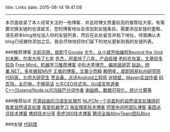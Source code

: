 title: Links
date: 2015-06-14 18:41:08

---

本页面收录了本人经常关注的一些博客，并且将博文质量较高的推荐给大家。有需要交换友链的也请留言，您的博客地址会添加到友链条目。需要添加友链的童鞋，请先把本blog地址加入你的友链列表，然后在此处留言并贴下地址，待我确认本blog已经被你添加之后，我会尽快地将你们留下的地址更新到我的友链列表。

###推荐博客
[北航巩朋，就职于Google](http://lucida.me/)
[大牛，从小就开始编程Beyond the Void](https://www.byvoid.com/)
[刘未鹏，在南大待了七年](http://mindhacks.cn/)
[苏杰，阿里待了八年，产品经理](http://iamsujie.com/)
[老码农张宴，文章较多较杂](http://zyan.cc/)
[Free Mind，机器学习推荐博客](http://freemind.pluskid.org/)
[中科大李博杰，偏底层研究](http://ring0.me/)
[赵劼，侧重.NET，多年微软MVP](http://blog.zhaojie.me/)
[王垠的博客，文章少而精](http://www.yinwang.org/)
[赖明星，就职网易杭州研究院](http://mingxinglai.com/cn/)
[代码家，北师大研究生](http://blog.daimajia.com/)
[贾吉鑫，点评Android工程师](http://www.jiajixin.cn/)
[许晓斌，Maven实战作者](http://www.juvenxu.com/)
[码农场，太花哨，不够简洁](http://www.hankcs.com/)
[七牛CEO许式伟，Go语言布道者](http://xushiwei.com/)
[C++/Golang/Node.js/IOS结巴分词作者](http://yanyiwu.com/)
[谢益辉，数据可视化，统计计算等](http://yihui.name/cn/)

###推荐站点
[开源自由的汉语言处理包](http://hanlp.linrunsoft.com/)
[NLPCN一个非盈利的自然语言处理组织](http://www.nlpcn.org/)
[我爱自然语言处理](http://www.52nlp.cn/)
[我爱机器学习](http://www.52ml.net/)
[淘宝搜索技术博客](http://www.searchtb.com/)
[阿里中间件团队博客](http://jm.taobao.org/)
[美团点评技术博客](http://tech.meituan.com/)
[携程技术分享](http://techshow.ctrip.com/archives/category/share)
[奇虎360技术博客](http://blogs.360.cn/)
[腾讯全端AlloyTeam团队Blog](http://www.alloyteam.com/)

###友链
[代码馆](http://www.codepub.cn)